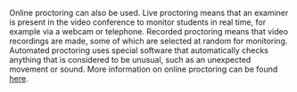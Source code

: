 Online proctoring can also be used. Live proctoring means that an examiner is present in the video conference to monitor students in real time, for example via a webcam or telephone. Recorded proctoring means that video recordings are made, some of which are selected at random for monitoring. Automated proctoring uses special software that automatically checks anything that is considered to be unusual, such as an unexpected movement or sound. More information on online proctoring can be found [here](https://www.surf.nl/whitepaper-online-proctoring-surveilleren-op-afstand). 
